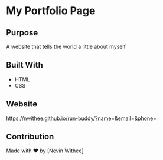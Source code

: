 
# My Portfolio Page

## Purpose
A website that tells the world a little about myself

## Built With
* HTML
* CSS

## Website
https://nwithee.github.io/run-buddy/?name=&email=&phone=

## Contribution
Made with ❤️ by [Nevin Withee]


